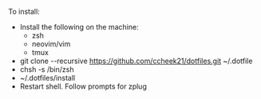 To install:
 -	Install the following on the machine:
 	- zsh
	- neovim/vim
	- tmux
 - git clone --recursive https://github.com/ccheek21/dotfiles.git ~/.dotfile
 - chsh -s /bin/zsh
 - ~/.dotfiles/install
 - Restart shell. Follow prompts for zplug 
 
